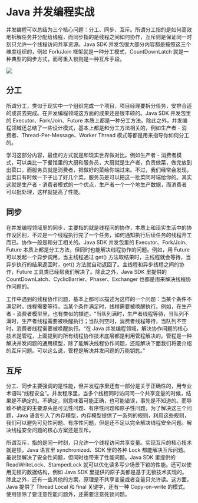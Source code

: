 # Java 并发编程实战

并发编程可以总结为三个核⼼问题：分⼯、同步、互斥。所谓分⼯指的是如何⾼效地拆解任务并分配给线程，⽽同步指的是线程之间如何协作，互斥则是保证同⼀时刻只允许⼀个线程访问共享资源。Java SDK 并发包很⼤部分内容都是按照这三个维度组织的，例如 Fork/Join 框架就是⼀种分⼯模式，CountDownLatch 就是⼀种典型的同步⽅式，⽽可重⼊锁则是⼀种互斥⼿段。

![](https://ngte-superbed.oss-cn-beijing.aliyuncs.com/uPic/VhIeYqdDiu86.png)

## 分工

所谓分⼯，类似于现实中⼀个组织完成⼀个项⽬，项⽬经理要拆分任务，安排合适的成员去完成。在并发编程领域这⽅⾯的成果还是很丰硕的。Java SDK 并发包⾥的 Executor、Fork/Join、Future 本质上都是⼀种分⼯⽅法。除此之外，并发编程领域还总结了⼀些设计模式，基本上都是和分⼯⽅法相关的，例如⽣产者 - 消费者、Thread-Per-Message、Worker Thread 模式等都是⽤来指导你如何分⼯的。

学习这部分内容，最佳的⽅式就是和现实世界做对⽐。例如⽣产者 - 消费者模式，可以类⽐⼀下餐馆⾥的⼤厨和服务员，⼤厨就是⽣产者，负责做菜，做完放到出菜⼝，⽽服务员就是消费者，把做好的菜给你端过来。不过，我们经常会发现，出菜⼝有时候⼀下⼦出了好⼏个菜，服务员是可以把这⼀批菜同时端给你的。其实这就是⽣产者 - 消费者模式的⼀个优点，⽣产者⼀个⼀个地⽣产数据，⽽消费者可以批处理，这样就提⾼了性能。

## 同步

在并发编程领域⾥的同步，主要指的就是线程间的协作，本质上和现实⽣活中的协作没区别，不过是⼀个线程执⾏完了⼀个任务，如何通知执⾏后续任务的线程开⼯⽽已。协作⼀般是和分⼯相关的。Java SDK 并发包⾥的 Executor、Fork/Join、Future 本质上都是分⼯⽅法，但同时也能解决线程协作的问题。例如，⽤ Future 可以发起⼀个异步调⽤，当主线程通过 get() ⽅法取结果时，主线程就会等待，当异步执⾏的结果返回时，get() ⽅法就⾃动返回了。主线程和异步线程之间的协作，Future ⼯具类已经帮我们解决了。除此之外，Java SDK ⾥提供的 CountDownLatch、CyclicBarrier、Phaser、Exchanger 也都是⽤来解决线程协作问题的。

工作中遇到的线程协作问题，基本上都可以描述为这样的一个问题：当某个条件不满足时，线程需要等待，当某个条件满足时，线程需要被唤醒执行。例如，在生产者 - 消费者模型里，也有类似的描述，“当队列满时，生产者线程等待，当队列不满时，生产者线程需要被唤醒执行；当队列空时，消费者线程等待，当队列不空时，消费者线程需要被唤醒执行。“在 Java 并发编程领域，解决协作问题的核心技术是管程，上面提到的所有线程协作技术底层都是利用管程解决的。管程是一种解决并发问题的通用模型，除了能解决线程协作问题，还能解决下面我们将要介绍的互斥问题。可以这么说，管程是解决并发问题的万能钥匙。”

## 互斥

分工、同步主要强调的是性能，但并发程序里还有一部分是关于正确性的，用专业术语叫“线程安全”。并发程序里，当多个线程同时访问同一个共享变量的时候，结果是不确定的。不确定，则意味着可能正确，也可能错误，事先是不知道的。而导致不确定的主要源头是可见性问题、有序性问题和原子性问题，为了解决这三个问题，Java 语言引入了内存模型，内存模型提供了一系列的规则，利用这些规则，我们可以避免可见性问题、有序性问题，但是还不足以完全解决线程安全问题。解决线程安全问题的核心方案还是互斥。

所谓互斥，指的是同一时刻，只允许一个线程访问共享变量。实现互斥的核心技术就是锁，Java 语言里 synchronized、SDK 里的各种 Lock 都能解决互斥问题。虽说锁解决了安全性问题，但同时也带来了性能问题。Java SDK 里提供的 ReadWriteLock、StampedLock 就可以优化读多写少场景下锁的性能。还可以使用无锁的数据结构，例如 Java SDK 里提供的原子类都是基于无锁技术实现的。除此之外，还有一些其他的方案，原理是不共享变量或者变量只允许读。这方面，Java 提供了 Thread Local 和 final 关键字，还有一种 Copy-on-write 的模式。使用锁除了要注意性能问题外，还需要注意死锁问题。
